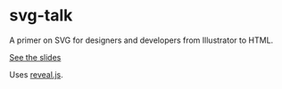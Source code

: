 svg-talk
========

A primer on SVG for designers and developers from Illustrator to HTML.

[See the slides](http://tylerball.github.io/svg-primer)

Uses [reveal.js](https://github.com/hakimel/reveal.js).
